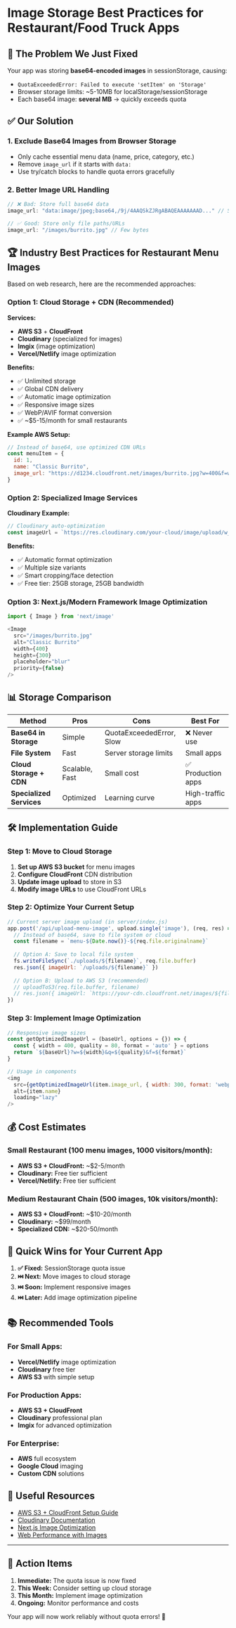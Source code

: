 # Image Storage Best Practices for Restaurant/Food Truck Apps

## 🚨 The Problem We Just Fixed

Your app was storing **base64-encoded images** in sessionStorage, causing:
- `QuotaExceededError: Failed to execute 'setItem' on 'Storage'`
- Browser storage limits: ~5-10MB for localStorage/sessionStorage
- Each base64 image: **several MB** → quickly exceeds quota

## ✅ Our Solution

### 1. **Exclude Base64 Images from Browser Storage**
- Only cache essential menu data (name, price, category, etc.)
- Remove `image_url` if it starts with `data:`
- Use try/catch blocks to handle quota errors gracefully

### 2. **Better Image URL Handling**
```javascript
// ❌ Bad: Store full base64 data
image_url: "data:image/jpeg;base64,/9j/4AAQSkZJRgABAQEAAAAAAAD..." // Several MB!

// ✅ Good: Store only file paths/URLs
image_url: "/images/burrito.jpg" // Few bytes
```

## 🏆 Industry Best Practices for Restaurant Menu Images

Based on web research, here are the recommended approaches:

### **Option 1: Cloud Storage + CDN (Recommended)**
**Services:**
- **AWS S3** + **CloudFront**
- **Cloudinary** (specialized for images)
- **Imgix** (image optimization)
- **Vercel/Netlify** image optimization

**Benefits:**
- ✅ Unlimited storage
- ✅ Global CDN delivery
- ✅ Automatic image optimization
- ✅ Responsive image sizes
- ✅ WebP/AVIF format conversion
- ✅ ~$5-15/month for small restaurants

**Example AWS Setup:**
```javascript
// Instead of base64, use optimized CDN URLs
const menuItem = {
  id: 1,
  name: "Classic Burrito",
  image_url: "https://d1234.cloudfront.net/images/burrito.jpg?w=400&f=webp"
}
```

### **Option 2: Specialized Image Services**
**Cloudinary Example:**
```javascript
// Cloudinary auto-optimization
const imageUrl = `https://res.cloudinary.com/your-cloud/image/upload/w_400,f_auto,q_auto/menu/burrito.jpg`
```

**Benefits:**
- ✅ Automatic format optimization
- ✅ Multiple size variants
- ✅ Smart cropping/face detection
- ✅ Free tier: 25GB storage, 25GB bandwidth

### **Option 3: Next.js/Modern Framework Image Optimization**
```javascript
import { Image } from 'next/image'

<Image
  src="/images/burrito.jpg"
  alt="Classic Burrito"
  width={400}
  height={300}
  placeholder="blur"
  priority={false}
/>
```

## 📊 Storage Comparison

| Method | Pros | Cons | Best For |
|--------|------|------|----------|
| **Base64 in Storage** | Simple | QuotaExceededError, Slow | ❌ Never use |
| **File System** | Fast | Server storage limits | Small apps |
| **Cloud Storage + CDN** | Scalable, Fast | Small cost | ✅ Production apps |
| **Specialized Services** | Optimized | Learning curve | High-traffic apps |

## 🛠️ Implementation Guide

### **Step 1: Move to Cloud Storage**
1. **Set up AWS S3 bucket** for menu images
2. **Configure CloudFront** CDN distribution
3. **Update image upload** to store in S3
4. **Modify image URLs** to use CloudFront URLs

### **Step 2: Optimize Your Current Setup**
```javascript
// Current server image upload (in server/index.js)
app.post('/api/upload-menu-image', upload.single('image'), (req, res) => {
  // Instead of base64, save to file system or cloud
  const filename = `menu-${Date.now()}-${req.file.originalname}`
  
  // Option A: Save to local file system
  fs.writeFileSync(`./uploads/${filename}`, req.file.buffer)
  res.json({ imageUrl: `/uploads/${filename}` })
  
  // Option B: Upload to AWS S3 (recommended)
  // uploadToS3(req.file.buffer, filename)
  // res.json({ imageUrl: `https://your-cdn.cloudfront.net/images/${filename}` })
})
```

### **Step 3: Implement Image Optimization**
```javascript
// Responsive image sizes
const getOptimizedImageUrl = (baseUrl, options = {}) => {
  const { width = 400, quality = 80, format = 'auto' } = options
  return `${baseUrl}?w=${width}&q=${quality}&f=${format}`
}

// Usage in components
<img 
  src={getOptimizedImageUrl(item.image_url, { width: 300, format: 'webp' })}
  alt={item.name}
  loading="lazy"
/>
```

## 💰 Cost Estimates

### **Small Restaurant (100 menu images, 1000 visitors/month):**
- **AWS S3 + CloudFront:** ~$2-5/month
- **Cloudinary:** Free tier sufficient
- **Vercel/Netlify:** Free tier sufficient

### **Medium Restaurant Chain (500 images, 10k visitors/month):**
- **AWS S3 + CloudFront:** ~$10-20/month
- **Cloudinary:** ~$99/month
- **Specialized CDN:** ~$20-50/month

## 🚀 Quick Wins for Your Current App

1. **✅ Fixed:** SessionStorage quota issue
2. **⏭️ Next:** Move images to cloud storage
3. **⏭️ Soon:** Implement responsive images
4. **⏭️ Later:** Add image optimization pipeline

## 📚 Recommended Tools

### **For Small Apps:**
- **Vercel/Netlify** image optimization
- **Cloudinary** free tier
- **AWS S3** with simple setup

### **For Production Apps:**
- **AWS S3 + CloudFront**
- **Cloudinary** professional plan
- **Imgix** for advanced optimization

### **For Enterprise:**
- **AWS** full ecosystem
- **Google Cloud** imaging
- **Custom CDN** solutions

## 🔗 Useful Resources

- [AWS S3 + CloudFront Setup Guide](https://docs.aws.amazon.com/AmazonCloudFront/latest/DeveloperGuide/GettingStarted.html)
- [Cloudinary Documentation](https://cloudinary.com/documentation)
- [Next.js Image Optimization](https://nextjs.org/docs/basic-features/image-optimization)
- [Web Performance with Images](https://web.dev/fast/#optimize-your-images)

---

## 🎯 Action Items

1. **Immediate:** The quota issue is now fixed
2. **This Week:** Consider setting up cloud storage
3. **This Month:** Implement image optimization
4. **Ongoing:** Monitor performance and costs

Your app will now work reliably without quota errors! 🚀 